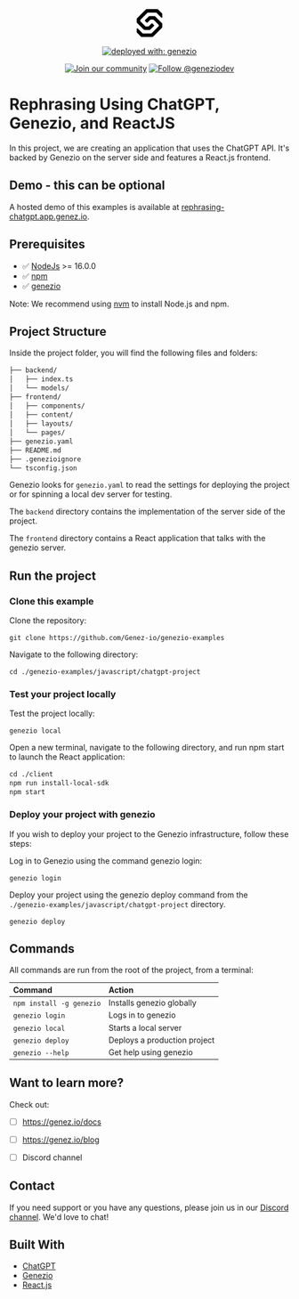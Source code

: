 <div align="center"> <a href="https://genez.io/"></a>
<img alt="genezio logo" src="https://github.com/genez-io/graphics/raw/HEAD/svg/Icon_Genezio_Black.svg" style="max-height: 50px;">

</div>

<div align="center">

[![deployed with: genezio](https://img.shields.io/badge/deployed_with-genezio-6742c1.svg?labelColor=62C353&style=flat)](https://github.com/genez-io/genezio)

[![Join our community](https://img.shields.io/discord/1024296197575422022?style=social&label=Join%20our%20community%20&logo=discord&labelColor=6A7EC2)](https://discord.gg/uc9H5YKjXv)
[![Follow @geneziodev](https://img.shields.io/twitter/url/https/twitter.com/geneziodev.svg?style=social&label=Follow%20%40geneziodev)](https://twitter.com/geneziodev)

</div>

# Rephrasing Using ChatGPT, Genezio, and ReactJS
In this project, we are creating an application that uses the ChatGPT API. It's backed by Genezio on the server side and features a React.js frontend.

## Demo - this can be optional

A hosted demo of this examples is available at [rephrasing-chatgpt.app.genez.io](https://rephrasing-chatgpt.app.genez.io).

## Prerequisites
- ✅ [NodeJs]() >= 16.0.0
- ✅ [npm]()
- ✅ [genezio]()

Note: We recommend using [nvm]() to install Node.js and npm.

## Project Structure

Inside the project folder, you will find the following files and folders:

```
├── backend/
│   ├── index.ts
│   └── models/
├── frontend/
│   ├── components/
│   ├── content/
│   ├── layouts/
│   └── pages/
├── genezio.yaml
├── README.md
├── .genezioignore
└── tsconfig.json
```

Genezio looks for `genezio.yaml` to read the settings for deploying the project or for spinning a local dev server for testing.

The `backend` directory contains the implementation of the server side of the project.

The `frontend` directory contains a React application that talks with the genezio server.

## Run the project

### Clone this example

Clone the repository:

```
git clone https://github.com/Genez-io/genezio-examples
```

Navigate to the following directory:
```
cd ./genezio-examples/javascript/chatgpt-project
```

### Test your project locally

Test the project locally:
```
genezio local
```

Open a new terminal, navigate to the following directory, and run npm start to launch the React application:
```
cd ./client
npm run install-local-sdk
npm start
```

### Deploy your project with genezio

If you wish to deploy your project to the Genezio infrastructure, follow these steps:

Log in to Genezio using the command genezio login:
```
genezio login
```

Deploy your project using the genezio deploy command from the ``./genezio-examples/javascript/chatgpt-project`` directory.
```
genezio deploy
```


## Commands

All commands are run from the root of the project, from a terminal:

| Command                   | Action                                           |
| :------------------------ | :----------------------------------------------- |
| `npm install -g genezio`  | Installs genezio globally                        |
| `genezio login`           | Logs in to genezio                               |
| `genezio local`           | Starts a local server                            |
| `genezio deploy`          | Deploys a production project                     |
| `genezio --help`          | Get help using genezio                           |


## Want to learn more?

Check out:
- [ ] https://genez.io/docs
- [ ] https://genez.io/blog
- [ ] Discord channel


## Contact

If you need support or you have any questions, please join us in our [Discord channel](). We'd love to chat!

## Built With
- [ChatGPT]()
- [Genezio]()
- [React.js]()

